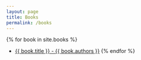 ```yaml
---
layout: page
title: Books
permalink: /books
---
```

{% for book in site.books %}
- <a href="{{ book.url }}">{{ book.title }} - {{ book.authors }}</a>
{% endfor %}